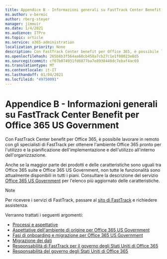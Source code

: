 ```yaml
---
title: Appendice B - Informazioni generali su FastTrack Center Benefit per Office 365 US Government
ms.author: v-bermic
author: rberg-steyer
manager: jimmuir
ms.date: 1/4/2021
ms.audience: ITPro
ms.topic: article
ms.service: o365-administration
localization_priority: None
description: Con FastTrack Center benefit per Office 365, è possibile lavorare in remoto con gli specialisti di FastTrack per ottenere l'ambiente Office 365 pronto per l'utilizzo e la pianificazione dell'implementazione e dell'utilizzo all'interno dell'organizzazione.
ms.openlocfilehash: 265b8b3f564aa68cb458a7cb27c1e1f08023e8d5
ms.sourcegitcommit: cf07b074931fd6877ba7e8938440dc7ebaf4ac69
ms.translationtype: MT
ms.contentlocale: it-IT
ms.lasthandoff: 01/04/2021
ms.locfileid: "49750091"
---
```

# <a name="appendix-b---fasttrack-center-benefit-overview-for-office-365-us-government"></a>Appendice B - Informazioni generali su FastTrack Center Benefit per Office 365 US Government

Con FastTrack Center benefit per Office 365, è possibile lavorare in remoto con gli specialisti di FastTrack per ottenere l'ambiente Office 365 pronto per l'utilizzo e la pianificazione dell'implementazione e dell'utilizzo all'interno dell'organizzazione. 
  
Anche se la maggior parte dei prodotti e delle caratteristiche sono uguali tra Office 365 suite e Office 365 US Government, non tutte le funzionalità sono attualmente disponibili in tutti i piani. Consultare la descrizione del servizio [Office 365 US Government](https://aka.ms/aboutgovcloud) per l'elenco più aggiornato delle caratteristiche.

> [!NOTE]
> Per ricevere i servizi di FastTrack, passare al [sito di FastTrack](https://go.microsoft.com/fwlink/?linkid=780698) e richiedere assistenza.  

Verranno trattati i seguenti argomenti:
- [Processi e aspettative](process-and-expectations.md) 
- [Aspettative dell'ambiente di origine per Office 365 US Government](US-Gov-appendix-source-environment-expectations.md)   
- [Fasi di onboarding e migrazione per Office 365 US Government](US-Gov-appendix-onboarding-and-migration.md)
- [Migrazione dei dati](data-migration.md)    
- [Responsabilità di FastTrack per il governo degli Stati Uniti di Office 365](US-Gov-appendix-fasttrack-responsibilities.md)   
- [Responsabilità del governo degli Stati Uniti di Office 365](US-Gov-appendix-your-responsibilities.md)    

